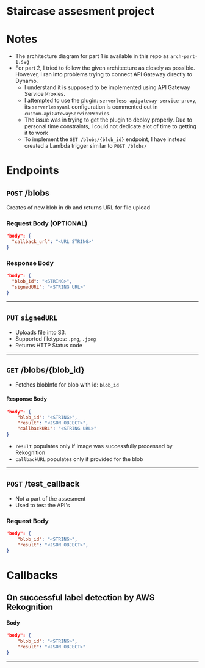 # Staircase assesment project
# Notes
- The architecture diagram for part 1 is available in this repo as `arch-part-1.svg`
- For part 2, I tried to follow the given architecture as closely as possible. However, I ran into problems trying to connect API Gateway directly to Dynamo.
  - I understand it is supposed to be implemented using API Gateway Service Proxies.
  - I attempted to use the plugin: `serverless-apigateway-service-proxy`, its `serverlessyaml` configuration is commented out in `custom.apiGatewayServiceProxies`. 
  - The issue was in trying to get the plugin to deploy properly. Due to personal time constraints, I could not dedicate alot of time to getting it to work
  - To implement the `GET /blobs/{blob_id}` endpoint, I have instead created a Lambda trigger similar to `POST /blobs/`

# Endpoints
## **`POST`** /blobs
Creates of new blob in db and returns URL for file upload
### Request Body (OPTIONAL)
```json
"body": {
  "callback_url": "<URL STRING>"
}
```
### Response Body
```json
"body": {
  "blob_id": "<STRING>",
  "signedURL": "<STRING URL>"
}
```
---
## **`PUT`** `signedURL`
- Uploads file into S3.
- Supported filetypes: `.png`, `.jpeg`
- Returns HTTP Status code
---
## **`GET`** /blobs/{blob_id}
- Fetches blobInfo for blob with id: `blob_id`
#### Response Body
```json
"body": {
    "blob_id": "<STRING>",
    "result": "<JSON OBJECT>",
    "callbackURL": "<STRING URL>"
}
```
- `result` populates only if image was successfully processed by Rekognition
- `callbackURL` populates only if provided for the blob
---
## **`POST`** /test_callback
- Not a part of the assesment
- Used to test the API's
### Request Body
```json
"body": {
    "blob_id": "<STRING>",
    "result": "<JSON OBJECT>",
}
```
# Callbacks
## On successful label detection by AWS Rekognition
#### Body
```json
"body": {
    "blob_id": "<STRING>",
    "result": "<JSON OBJECT>"
}
```
---